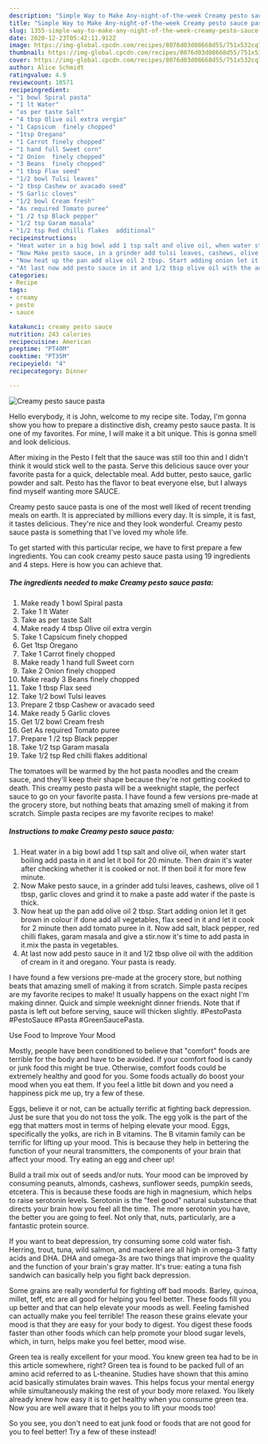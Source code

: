 ```yaml
---
description: "Simple Way to Make Any-night-of-the-week Creamy pesto sauce pasta"
title: "Simple Way to Make Any-night-of-the-week Creamy pesto sauce pasta"
slug: 1355-simple-way-to-make-any-night-of-the-week-creamy-pesto-sauce-pasta
date: 2020-12-23T05:42:11.912Z
image: https://img-global.cpcdn.com/recipes/8076d03d08668d55/751x532cq70/creamy-pesto-sauce-pasta-recipe-main-photo.jpg
thumbnail: https://img-global.cpcdn.com/recipes/8076d03d08668d55/751x532cq70/creamy-pesto-sauce-pasta-recipe-main-photo.jpg
cover: https://img-global.cpcdn.com/recipes/8076d03d08668d55/751x532cq70/creamy-pesto-sauce-pasta-recipe-main-photo.jpg
author: Alice Schmidt
ratingvalue: 4.9
reviewcount: 10571
recipeingredient:
- "1 bowl Spiral pasta"
- "1 lt Water"
- "as per taste Salt"
- "4 tbsp Olive oil extra vergin"
- "1 Capsicum  finely chopped"
- "1tsp Oregano"
- "1 Carrot finely chopped"
- "1 hand full Sweet corn"
- "2 Onion  finely chopped"
- "3 Beans  finely chopped"
- "1 tbsp Flax seed"
- "1/2 bowl Tulsi leaves"
- "2 tbsp Cashew or avacado seed"
- "5 Garlic cloves"
- "1/2 bowl Cream fresh"
- "As required Tomato puree"
- "1 /2 tsp Black pepper"
- "1/2 tsp Garam masala"
- "1/2 tsp Red chilli flakes  additional"
recipeinstructions:
- "Heat water in a big bowl add 1 tsp salt and olive oil, when water start boiling add pasta in it and let it boil for 20 minute. Then drain it&#39;s water after checking whether it is cooked or not. If then boil it for more few minute."
- "Now Make pesto sauce, in a grinder add tulsi leaves, cashews, olive oil 1 tbsp, garlic cloves and grind it to make a paste add water if the paste is thick."
- "Now heat up the pan add olive oil 2 tbsp. Start adding onion let it get brown in colour if done add all vegetables, flax seed in it and let it cook for 2 minute then add tomato puree in it. Now add salt, black pepper, red chilli flakes, garam masala and give a stir.now it&#39;s time to add pasta in it.mix the pasta in vegetables."
- "At last now add pesto sauce in it and 1/2 tbsp olive oil with the addition of cream in it and oregano. Your pasta is ready."
categories:
- Recipe
tags:
- creamy
- pesto
- sauce

katakunci: creamy pesto sauce 
nutrition: 243 calories
recipecuisine: American
preptime: "PT40M"
cooktime: "PT35M"
recipeyield: "4"
recipecategory: Dinner

---
```



![Creamy pesto sauce pasta](https://img-global.cpcdn.com/recipes/8076d03d08668d55/751x532cq70/creamy-pesto-sauce-pasta-recipe-main-photo.jpg)

Hello everybody, it is John, welcome to my recipe site. Today, I'm gonna show you how to prepare a distinctive dish, creamy pesto sauce pasta. It is one of my favorites. For mine, I will make it a bit unique. This is gonna smell and look delicious.

After mixing in the Pesto I felt that the sauce was still too thin and I didn&#39;t think it would stick well to the pasta. Serve this delicious sauce over your favorite pasta for a quick, delectable meal. Add butter, pesto sauce, garlic powder and salt. Pesto has the flavor to beat everyone else, but I always find myself wanting more SAUCE.

Creamy pesto sauce pasta is one of the most well liked of recent trending meals on earth. It is appreciated by millions every day. It is simple, it is fast, it tastes delicious. They're nice and they look wonderful. Creamy pesto sauce pasta is something that I've loved my whole life.


To get started with this particular recipe, we have to first prepare a few ingredients. You can cook creamy pesto sauce pasta using 19 ingredients and 4 steps. Here is how you can achieve that.

<!--inarticleads1-->

##### The ingredients needed to make Creamy pesto sauce pasta:

1. Make ready 1 bowl Spiral pasta
1. Take 1 lt Water
1. Take as per taste Salt
1. Make ready 4 tbsp Olive oil extra vergin
1. Take 1 Capsicum  finely chopped
1. Get 1tsp Oregano
1. Take 1 Carrot finely chopped
1. Make ready 1 hand full Sweet corn
1. Take 2 Onion  finely chopped
1. Make ready 3 Beans  finely chopped
1. Take 1 tbsp Flax seed
1. Take 1/2 bowl Tulsi leaves
1. Prepare 2 tbsp Cashew or avacado seed
1. Make ready 5 Garlic cloves
1. Get 1/2 bowl Cream fresh
1. Get As required Tomato puree
1. Prepare 1 /2 tsp Black pepper
1. Take 1/2 tsp Garam masala
1. Take 1/2 tsp Red chilli flakes  additional


The tomatoes will be warmed by the hot pasta noodles and the cream sauce, and they&#39;ll keep their shape because they&#39;re not getting cooked to death. This creamy pesto pasta will be a weeknight staple, the perfect sauce to go on your favorite pasta. I have found a few versions pre-made at the grocery store, but nothing beats that amazing smell of making it from scratch. Simple pasta recipes are my favorite recipes to make! 

<!--inarticleads2-->

##### Instructions to make Creamy pesto sauce pasta:

1. Heat water in a big bowl add 1 tsp salt and olive oil, when water start boiling add pasta in it and let it boil for 20 minute. Then drain it&#39;s water after checking whether it is cooked or not. If then boil it for more few minute.
1. Now Make pesto sauce, in a grinder add tulsi leaves, cashews, olive oil 1 tbsp, garlic cloves and grind it to make a paste add water if the paste is thick.
1. Now heat up the pan add olive oil 2 tbsp. Start adding onion let it get brown in colour if done add all vegetables, flax seed in it and let it cook for 2 minute then add tomato puree in it. Now add salt, black pepper, red chilli flakes, garam masala and give a stir.now it&#39;s time to add pasta in it.mix the pasta in vegetables.
1. At last now add pesto sauce in it and 1/2 tbsp olive oil with the addition of cream in it and oregano. Your pasta is ready.


I have found a few versions pre-made at the grocery store, but nothing beats that amazing smell of making it from scratch. Simple pasta recipes are my favorite recipes to make! It usually happens on the exact night I&#39;m making dinner. Quick and simple weeknight dinner friends. Note that if pasta is left out before serving, sauce will thicken slightly. #PestoPasta #PestoSauce #Pasta #GreenSaucePasta. 

Use Food to Improve Your Mood


Mostly, people have been conditioned to believe that "comfort" foods are terrible for the body and have to be avoided. If your comfort food is candy or junk food this might be true. Otherwise, comfort foods could be extremely healthy and good for you. Some foods actually do boost your mood when you eat them. If you feel a little bit down and you need a happiness pick me up, try a few of these.

Eggs, believe it or not, can be actually terrific at fighting back depression. Just be sure that you do not toss the yolk. The egg yolk is the part of the egg that matters most in terms of helping elevate your mood. Eggs, specifically the yolks, are rich in B vitamins. The B vitamin family can be terrific for lifting up your mood. This is because they help in bettering the function of your neural transmitters, the components of your brain that affect your mood. Try eating an egg and cheer up!

Build a trail mix out of seeds and/or nuts. Your mood can be improved by consuming peanuts, almonds, cashews, sunflower seeds, pumpkin seeds, etcetera. This is because these foods are high in magnesium, which helps to raise serotonin levels. Serotonin is the "feel good" natural substance that directs your brain how you feel all the time. The more serotonin you have, the better you are going to feel. Not only that, nuts, particularly, are a fantastic protein source.

If you want to beat depression, try consuming some cold water fish. Herring, trout, tuna, wild salmon, and mackerel are all high in omega-3 fatty acids and DHA. DHA and omega-3s are two things that improve the quality and the function of your brain's gray matter. It's true: eating a tuna fish sandwich can basically help you fight back depression. 

Some grains are really wonderful for fighting off bad moods. Barley, quinoa, millet, teff, etc are all good for helping you feel better. These foods fill you up better and that can help elevate your moods as well. Feeling famished can actually make you feel terrible! The reason these grains elevate your mood is that they are easy for your body to digest. You digest these foods faster than other foods which can help promote your blood sugar levels, which, in turn, helps make you feel better, mood wise.

Green tea is really excellent for your mood. You knew green tea had to be in this article somewhere, right? Green tea is found to be packed full of an amino acid referred to as L-theanine. Studies have shown that this amino acid basically stimulates brain waves. This helps focus your mental energy while simultaneously making the rest of your body more relaxed. You likely already knew how easy it is to get healthy when you consume green tea. Now you are well aware that it helps you to lift your moods too!

So you see, you don't need to eat junk food or foods that are not good for you to feel better! Try a few of these instead!

